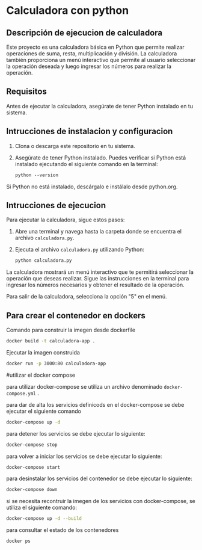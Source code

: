 # Calculadora con python

## Descripción de ejecucion de calculadora
Este proyecto es una calculadora básica en Python que permite realizar operaciones de suma, resta, multiplicación y división. La calculadora también proporciona un menú interactivo que permite al usuario seleccionar la operación deseada y luego ingresar los números para realizar la operación.
## Requisitos
Antes de ejecutar la calculadora, asegúrate de tener Python instalado en tu sistema.
## Intrucciones de instalacion y configuracion
1. Clona o descarga este repositorio en tu sistema.

2. Asegúrate de tener Python instalado. Puedes verificar si Python está instalado ejecutando el siguiente comando en la terminal:

   ```markdown
   python --version
    ```
Si Python no está instalado, descárgalo e instálalo desde python.org.
## Intrucciones de ejecucion
Para ejecutar la calculadora, sigue estos pasos:

1. Abre una terminal y navega hasta la carpeta donde se encuentra el archivo `calculadora.py`.

2. Ejecuta el archivo `calculadora.py` utilizando Python:

   ```bash
   python calculadora.py
    ```
La calculadora mostrará un menú interactivo que te permitirá seleccionar la operación que deseas realizar. Sigue las instrucciones en la terminal para ingresar los números necesarios y obtener el resultado de la operación.

Para salir de la calculadora, selecciona la opción "5" en el menú.

## Para crear el contenedor en dockers
Comando para construir la imegen desde dockerfile

```sh
docker build -t calculadora-app .
```

Ejecutar la imagen construida

```sh
docker run -p 3000:80 calculadora-app
```

#utilizar el docker compose

para utilizar docker-compose se utiliza un archivo denominado 
`docker-compose.yml` .

para dar de alta los servicios definicods en el docker-compose se debe ejecutar el siguiente comando

```sh
docker-compose up -d
```

para detener los servicios se debe ejecutar lo siguiente:

```sh
docker-compose stop
```

para volver a iniciar los servicios se debe ejecutar lo siguiente: 
```sh
docker-compose start
```

para desinstalar los servicios del contenedor se debe ejecutar lo siguiente:
```sh
docker-compose down
```

si se necesita recontruir la imegen de los servicios con docker-compose, se utiliza el siguiente
comando:
```sh
docker-compose up -d --build
```

para consultar el estado de los contenedores
```sh
docker ps
```